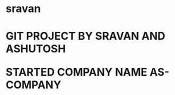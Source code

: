 # sravan


<h1> GIT PROJECT BY SRAVAN AND ASHUTOSH </br> </hr>



STARTED COMPANY NAME AS-COMPANY</h1>
